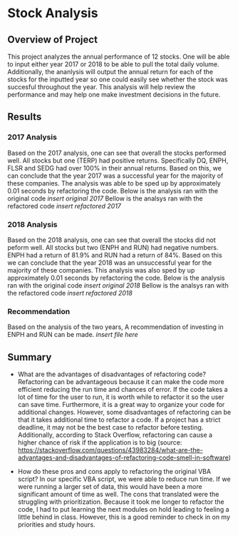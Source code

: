 # Stock Analysis
## Overview of Project
This project analyzes the annual performance of 12 stocks. One will be able to input either year 2017 or 2018 to be able to pull the total daily volume. Additionally, the ananlysis will output the annual return for each of the stocks for the inputted year so one could easily see whether the stock was succesful throughout the year. This analysis will help review the performance and may help one make investment decisions in the future. 

## Results 
### 2017 Analysis
Based on the 2017 analysis, one can see that overall the stocks performed well. All stocks but one (TERP) had positive returns. Specifically DQ, ENPH, FLSR and SEDG had over 100% in their annual returns. Based on this, we can conclude that the year 2017 was a successful year for the majority of these companies. The analysis was able to be sped up by approximately 0.01 seconds by refactoring the code. 
Below is the analysis ran with the original code
*insert original 2017*
Bellow is the analsys ran with the refactored code
*insert refactored 2017*

### 2018 Analysis
Based on the 2018 analysis, one can see that overall the stocks did not peform well. All stocks but two (ENPH and RUN) had negative numbers. ENPH had a return of 81.9% and RUN had a return of 84%. Based on this we can conclude that the year 2018 was an unsuccessful year for the majority of these companies. This analysis was also sped by up approximately 0.01 seconds by refactoring the code. 
Below is the analysis ran with the original code
*insert original 2018*
Bellow is the analsys ran with the refactored code
*insert refactored 2018*

### Recommendation
Based on the analysis of the two years, A recommendation of investing in ENPH and RUN can be made. 
*insert file here*

## Summary 
- What are the advantages of disadvantages of refactoring code? 
Refactoring can be advantageous because it can make the code more efficient reducing the run time and chances of error. If the code takes a lot of time for the user to run, it is worth while to refactor it so the user can save time. Furthermore, it is a great way to organize your code for additional changes. However, some disadvantages of refactoring can be that it takes additional time to refactor a code. If a project has a strict deadline, it may not be the best case to refactor before testing. Additionally, according to Stack Overflow, refactoring can cause a higher chance of risk if the application is to big (source: https://stackoverflow.com/questions/43983284/what-are-the-advantages-and-disadvantages-of-refactoring-code-smell-in-software) 

- How do these pros and cons apply to refactoring the original VBA script? 
In our specific VBA script, we were able to reduce run time. If we were running a larger set of data, this would have been a more significant amount of time as well. The cons that translated were the struggling with prioritization. Because it took me longer to refactor the code, I had to put learning the next modules on hold leading to feeling a little behind in class. However, this is a good reminder to check in on my priorities and study hours. 